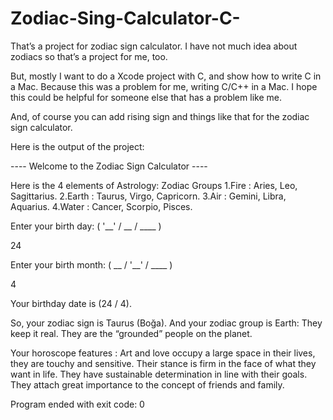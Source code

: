 # Zodiac-Sing-Calculator-C-

That’s a project for zodiac sign calculator. I have not much idea about zodiacs so that’s a project for me, too. 

But, mostly I want to do a Xcode project with C, and show how to write C in a Mac. Because this was a problem for me, writing C/C++ in a Mac. I hope this could be helpful for someone else that has a problem like me. 

And, of course you can add rising sign and things like that for the zodiac sign calculator.


Here is the output of the project:

---- Welcome to the Zodiac Sign Calculator ----

Here is the 4 elements of Astrology: Zodiac Groups
1.Fire : Aries, Leo, Sagittarius.
2.Earth : Taurus, Virgo, Capricorn.
3.Air : Gemini, Libra, Aquarius.
4.Water : Cancer, Scorpio, Pisces.

Enter your birth day: ( '__' / __ / ____ ) 

24

Enter your birth month: ( __ / '__' / ____ ) 

4

Your birthday date is (24 / 4).

So, your zodiac sign is Taurus (Boğa).
And your zodiac group is Earth:
They keep it real. They are the “grounded” people on the planet.

Your horoscope features : Art and love occupy a large space in their lives, they are touchy and sensitive.
Their stance is firm in the face of what they want in life. They have sustainable determination in line with their goals.
They attach great importance to the concept of friends and family.


Program ended with exit code: 0
